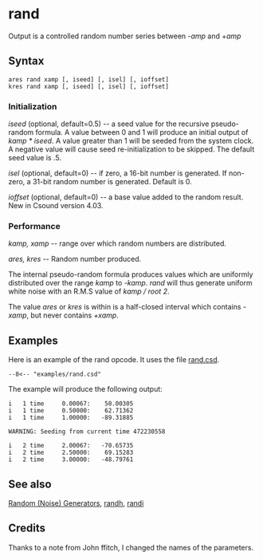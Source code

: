<!--
id:rand
category:Signal Generators:Random (Noise) Generators
-->
# rand
Output is a controlled random number series between -_amp_ and +_amp_

## Syntax
``` csound-orc
ares rand xamp [, iseed] [, isel] [, ioffset]
kres rand xamp [, iseed] [, isel] [, ioffset]
```

### Initialization

_iseed_ (optional, default=0.5) -- a seed value for the recursive pseudo-random formula. A value between 0 and 1 will produce an initial output of _kamp * iseed_. A value greater than 1 will be seeded from the system clock. A negative value will cause seed re-initialization to be skipped. The default seed value is .5.

_isel_ (optional, default=0) -- if zero, a 16-bit number is generated. If non-zero, a 31-bit random number is generated. Default is 0.

_ioffset_ (optional, default=0) -- a base value added to the random result. New in Csound version 4.03.

### Performance

_kamp, xamp_ -- range over which random numbers are distributed.

_ares, kres_ -- Random number produced.

The internal pseudo-random formula produces values which are uniformly distributed over the range _kamp_ to _-kamp_. _rand_ will thus generate uniform white noise with an R.M.S value of _kamp / root 2_.

The value _ares_ or _kres_ is within is a half-closed interval which contains _-xamp_, but never contains _+xamp_.

## Examples

Here is an example of the rand opcode. It uses the file [rand.csd](../../examples/rand.csd).

``` csound-orc title="Example of the rand opcode." linenums="1"
--8<-- "examples/rand.csd"
```

The example will produce the following output:

```
i   1 time     0.00067:    50.00305
i   1 time     0.50000:    62.71362
i   1 time     1.00000:   -89.31885

WARNING: Seeding from current time 472230558

i   2 time     2.00067:   -70.65735
i   2 time     2.50000:    69.15283
i   2 time     3.00000:   -48.79761
```

## See also

[Random (Noise) Generators](../../siggen/random), [randh](../../opcodes/randh), [randi](../../opcodes/randi)

## Credits

Thanks to a note from John ffitch, I changed the names of the parameters.
